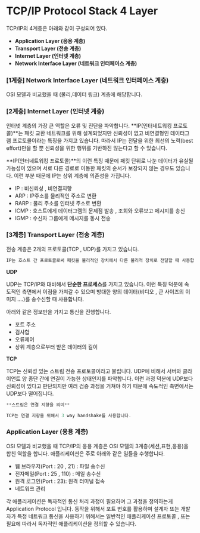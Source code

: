 # TCP/IP Protocol Stack 4 Layer

TCP/IP의 4계층은 아래와 같이 구성되어 있다.

- **Application Layer (응용 계층)**
- **Transport Layer (전송 계층)**
- **Internet Layer (인터넷 계층)**
- **Network Interface Layer (네트워크 인터페이스 계층)**

### [1계층] Network Interface Layer (네트워크 인터페이스 계층)

OSI 모델과 비교했을 때 (물리,데이터 링크) 계층에 해당합니다.

### [2계층] **Internet Layer (인터넷 계층)**

인터넷 계층의 가장 큰 역할은 오류 및 진단을 파악합니다. **IP(인터네트워킹 프로토콜)**는 패킷 교환 네트워크를 위해 설계되었지만 신뢰성이 없고 비연결형인 데이터그램 프로토콜이라는 특징을 가지고 있습니다. 따라서 IP는 전달을 위한 최선의 노력(best effort)만을 할 뿐 신뢰성을 위한 행위를 기반하진 않는다고 할 수 있습니다.

**IP(인터네트워킹 프로토콜)**의 이런 특징 때문에 패킷 단위로 나눈 데이터가 유실될 가능성이 있으며 서로 다른 경로로 이동한 패킷의 순서가 보장되지 않는 경우도 있습니다. 이런 부분 때문에 IP는 상위 계층에 의존성을 가집니다.

- IP : 비신뢰성 , 비연결지향
- ARP : IP주소를 물리적인 주소로 변환
- RARP : 물리 주소를 인터넷 주소로 변환
- ICMP : 호스트에게 데이터그램의 문제점 발송 , 조회와 오류보고 메시지를 송신
- IGMP : 수신자 그룹에게 메시지를 동시 전송

### [3계층] **Transport Layer (전송 계층)**

전송 계층은 2개의 프로토콜(TCP , UDP)를 가지고 있습니다.

```jsx
IP는 호스트 간 프로토콜로써 패킷을 물리적인 장치에서 다른 물리적 장치로 전달할 때 사용합니다.
```

**UDP**

UDP는 TCP/IP와 대비해서 **단순한 프로세스**를 가지고 있습니다. 이런 특징 덕분에 속도적인 측면에서 이점을 가져갈 수 있으며 방대한 양의 데이터(비디오 , 큰 사이즈의 이미지 ....)를 송수신할 때 사용합니다.

아래와 같은 정보만을 가지고 통신을 진행합니다.

- 포트 주소
- 검사합
- 오류제어
- 상위 계층으로부터 받은 데이터의 길이

**TCP**

TCP는 신뢰성 있는 스트림 전송 프로토콜이라고 불립니다. UDP에 비해서 서버와 클라이언트 양 종단 간에 연결이 가능한 상태인지를 파악합니다. 이런 과정 덕분에 UDP보다 신뢰성이 있다고 판단되지만 여러 검증 과정을 거쳐야 하기 때문에 속도적인 측면에서는 UDP보다 떨어집니다.

```jsx
**스트림은 연결 지향을 의미**

TCP는 연결 지향을 위해서 3 way handshake를 사용합니다.
```

### **Application Layer (응용 계층)**

OSI 모델과 비교했을 때 TCP/IP의 응용 계층은 OSI 모델의 3계층(세션,표현,응용)을 합친 역할을 합니다. 애플리케이션은 주로 아래와 같은 일들을 수행합니다.

- 웹 브라우저(Port : 20 , 21) : 파일 송수신
- 전자메일(Port : 25 , 110) : 메일 송수신
- 원격 로그인(Port : 23): 원격 터미널 접속
- 네트워크 관리

각 애플리케이션은 독자적인 통신 처리 과정이 필요하며 그 과정을 정의하는게 Application Protocol 입니다.
동작을 위해서 포트 번호를 활용하며 설계자 또는 개발자가 특정 네트워크 통신을 사용하기 위해서는 일반적인 애플리케이션 프로토콜 , 또는 필요에 따라서 독자적인 애플리케이션을 정의할 수 있습니다.
